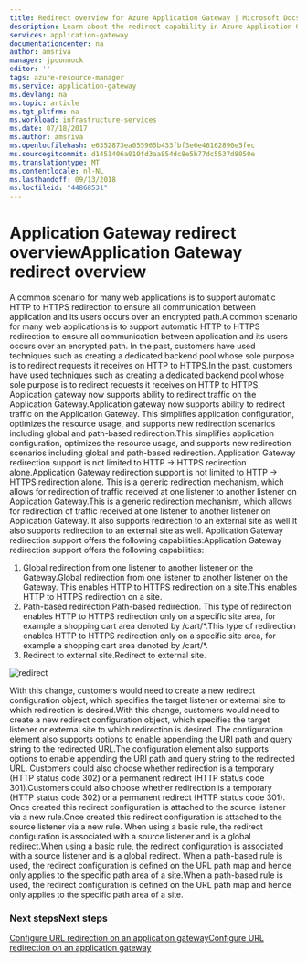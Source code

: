 ```yaml
---
title: Redirect overview for Azure Application Gateway | Microsoft Docs
description: Learn about the redirect capability in Azure Application Gateway
services: application-gateway
documentationcenter: na
author: amsriva
manager: jpconnock
editor: ''
tags: azure-resource-manager
ms.service: application-gateway
ms.devlang: na
ms.topic: article
ms.tgt_pltfrm: na
ms.workload: infrastructure-services
ms.date: 07/18/2017
ms.author: amsriva
ms.openlocfilehash: e6352873ea055965b433fbf3e6e46162890e5fec
ms.sourcegitcommit: d1451406a010fd3aa854dc8e5b77dc5537d8050e
ms.translationtype: MT
ms.contentlocale: nl-NL
ms.lasthandoff: 09/13/2018
ms.locfileid: "44868531"
---
```

# <a name="application-gateway-redirect-overview"></a><span data-ttu-id="00897-103">Application Gateway redirect overview</span><span class="sxs-lookup"><span data-stu-id="00897-103">Application Gateway redirect overview</span></span>

<span data-ttu-id="00897-104">A common scenario for many web applications is to support automatic HTTP to HTTPS redirection to ensure all communication between application and its users occurs over an encrypted path.</span><span class="sxs-lookup"><span data-stu-id="00897-104">A common scenario for many web applications is to support automatic HTTP to HTTPS redirection to ensure all communication between application and its users occurs over an encrypted path.</span></span> <span data-ttu-id="00897-105">In the past, customers have used techniques such as creating a dedicated backend pool whose sole purpose is to redirect requests it receives on HTTP to HTTPS.</span><span class="sxs-lookup"><span data-stu-id="00897-105">In the past, customers have used techniques such as creating a dedicated backend pool whose sole purpose is to redirect requests it receives on HTTP to HTTPS.</span></span>  <span data-ttu-id="00897-106">Application gateway now supports ability to redirect traffic on the Application Gateway.</span><span class="sxs-lookup"><span data-stu-id="00897-106">Application gateway now supports ability to redirect traffic on the Application Gateway.</span></span> <span data-ttu-id="00897-107">This simplifies application configuration, optimizes the resource usage, and supports new redirection scenarios including global and path-based redirection.</span><span class="sxs-lookup"><span data-stu-id="00897-107">This simplifies application configuration, optimizes the resource usage, and supports new redirection scenarios including global and path-based redirection.</span></span> <span data-ttu-id="00897-108">Application Gateway redirection support is not limited to HTTP -> HTTPS redirection alone.</span><span class="sxs-lookup"><span data-stu-id="00897-108">Application Gateway redirection support is not limited to HTTP -> HTTPS redirection alone.</span></span> <span data-ttu-id="00897-109">This is a generic redirection mechanism, which allows for redirection of traffic received at one listener to another listener on Application Gateway.</span><span class="sxs-lookup"><span data-stu-id="00897-109">This is a generic redirection mechanism, which allows for redirection of traffic received at one listener to another listener on Application Gateway.</span></span> <span data-ttu-id="00897-110">It also supports redirection to an external site as well.</span><span class="sxs-lookup"><span data-stu-id="00897-110">It also supports redirection to an external site as well.</span></span> <span data-ttu-id="00897-111">Application Gateway redirection support offers the following capabilities:</span><span class="sxs-lookup"><span data-stu-id="00897-111">Application Gateway redirection support offers the following capabilities:</span></span>

1. <span data-ttu-id="00897-112">Global redirection from one listener to another listener on the Gateway.</span><span class="sxs-lookup"><span data-stu-id="00897-112">Global redirection from one listener to another listener on the Gateway.</span></span> <span data-ttu-id="00897-113">This enables HTTP to HTTPS redirection on a site.</span><span class="sxs-lookup"><span data-stu-id="00897-113">This enables HTTP to HTTPS redirection on a site.</span></span>
2. <span data-ttu-id="00897-114">Path-based redirection.</span><span class="sxs-lookup"><span data-stu-id="00897-114">Path-based redirection.</span></span> <span data-ttu-id="00897-115">This type of redirection enables HTTP to HTTPS redirection only on a specific site area, for example a shopping cart area denoted by /cart/\*.</span><span class="sxs-lookup"><span data-stu-id="00897-115">This type of redirection enables HTTP to HTTPS redirection only on a specific site area, for example a shopping cart area denoted by /cart/\*.</span></span>
3. <span data-ttu-id="00897-116">Redirect to external site.</span><span class="sxs-lookup"><span data-stu-id="00897-116">Redirect to external site.</span></span>

![redirect](./media/application-gateway-redirect-overview/redirect.png)

<span data-ttu-id="00897-118">With this change, customers would need to create a new redirect configuration object, which specifies the target listener or external site to which redirection is desired.</span><span class="sxs-lookup"><span data-stu-id="00897-118">With this change, customers would need to create a new redirect configuration object, which specifies the target listener or external site to which redirection is desired.</span></span> <span data-ttu-id="00897-119">The configuration element also supports options to enable appending the URI path and query string to the redirected URL.</span><span class="sxs-lookup"><span data-stu-id="00897-119">The configuration element also supports options to enable appending the URI path and query string to the redirected URL.</span></span> <span data-ttu-id="00897-120">Customers could also choose whether redirection is a temporary (HTTP status code 302) or a permanent redirect (HTTP status code 301).</span><span class="sxs-lookup"><span data-stu-id="00897-120">Customers could also choose whether redirection is a temporary (HTTP status code 302) or a permanent redirect (HTTP status code 301).</span></span> <span data-ttu-id="00897-121">Once created this redirect configuration is attached to the source listener via a new rule.</span><span class="sxs-lookup"><span data-stu-id="00897-121">Once created this redirect configuration is attached to the source listener via a new rule.</span></span> <span data-ttu-id="00897-122">When using a basic rule, the redirect configuration is associated with a source listener and is a global redirect.</span><span class="sxs-lookup"><span data-stu-id="00897-122">When using a basic rule, the redirect configuration is associated with a source listener and is a global redirect.</span></span> <span data-ttu-id="00897-123">When a path-based rule is used, the redirect configuration is defined on the URL path map and hence only applies to the specific path area of a site.</span><span class="sxs-lookup"><span data-stu-id="00897-123">When a path-based rule is used, the redirect configuration is defined on the URL path map and hence only applies to the specific path area of a site.</span></span>

### <a name="next-steps"></a><span data-ttu-id="00897-124">Next steps</span><span class="sxs-lookup"><span data-stu-id="00897-124">Next steps</span></span>

[<span data-ttu-id="00897-125">Configure URL redirection on an application gateway</span><span class="sxs-lookup"><span data-stu-id="00897-125">Configure URL redirection on an application gateway</span></span>](application-gateway-configure-redirect-powershell.md)
